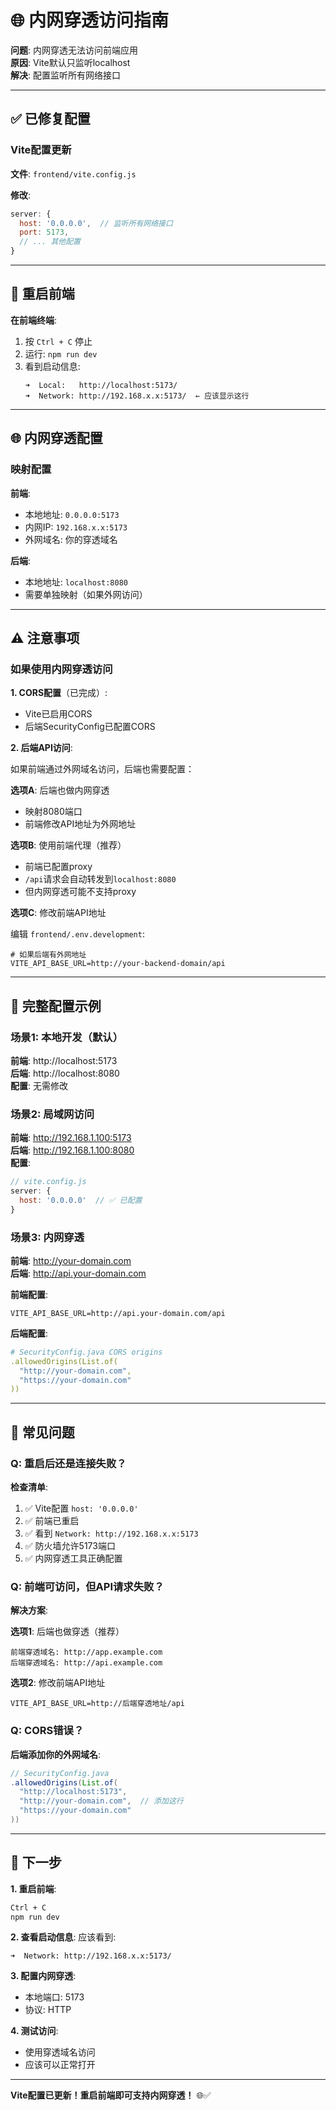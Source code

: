 # 🌐 内网穿透访问指南

**问题**: 内网穿透无法访问前端应用  
**原因**: Vite默认只监听localhost  
**解决**: 配置监听所有网络接口

---

## ✅ 已修复配置

### Vite配置更新

**文件**: `frontend/vite.config.js`

**修改**:
```javascript
server: {
  host: '0.0.0.0',  // 监听所有网络接口
  port: 5173,
  // ... 其他配置
}
```

---

## 🔄 重启前端

**在前端终端**:
1. 按 `Ctrl + C` 停止
2. 运行: `npm run dev`
3. 看到启动信息:
   ```
   ➜  Local:   http://localhost:5173/
   ➜  Network: http://192.168.x.x:5173/  ← 应该显示这行
   ```

---

## 🌐 内网穿透配置

### 映射配置

**前端**:
- 本地地址: `0.0.0.0:5173`
- 内网IP: `192.168.x.x:5173`
- 外网域名: 你的穿透域名

**后端**:
- 本地地址: `localhost:8080`
- 需要单独映射（如果外网访问）

---

## ⚠️ 注意事项

### 如果使用内网穿透访问

**1. CORS配置**（已完成）:
- Vite已启用CORS
- 后端SecurityConfig已配置CORS

**2. 后端API访问**:

如果前端通过外网域名访问，后端也需要配置：

**选项A**: 后端也做内网穿透
- 映射8080端口
- 前端修改API地址为外网地址

**选项B**: 使用前端代理（推荐）
- 前端已配置proxy
- `/api`请求会自动转发到`localhost:8080`
- 但内网穿透可能不支持proxy

**选项C**: 修改前端API地址

编辑 `frontend/.env.development`:
```env
# 如果后端有外网地址
VITE_API_BASE_URL=http://your-backend-domain/api
```

---

## 🚀 完整配置示例

### 场景1: 本地开发（默认）

**前端**: http://localhost:5173  
**后端**: http://localhost:8080  
**配置**: 无需修改

### 场景2: 局域网访问

**前端**: http://192.168.1.100:5173  
**后端**: http://192.168.1.100:8080  
**配置**: 
```javascript
// vite.config.js
server: {
  host: '0.0.0.0'  // ✅ 已配置
}
```

### 场景3: 内网穿透

**前端**: http://your-domain.com  
**后端**: http://api.your-domain.com  

**前端配置**:
```env
VITE_API_BASE_URL=http://api.your-domain.com/api
```

**后端配置**:
```yaml
# SecurityConfig.java CORS origins
.allowedOrigins(List.of(
  "http://your-domain.com",
  "https://your-domain.com"
))
```

---

## 🔧 常见问题

### Q: 重启后还是连接失败？

**检查清单**:
1. ✅ Vite配置 `host: '0.0.0.0'`
2. ✅ 前端已重启
3. ✅ 看到 `Network: http://192.168.x.x:5173`
4. ✅ 防火墙允许5173端口
5. ✅ 内网穿透工具正确配置

### Q: 前端可访问，但API请求失败？

**解决方案**:

**选项1**: 后端也做穿透（推荐）
```
前端穿透域名: http://app.example.com
后端穿透域名: http://api.example.com
```

**选项2**: 修改前端API地址
```env
VITE_API_BASE_URL=http://后端穿透地址/api
```

### Q: CORS错误？

**后端添加你的外网域名**:
```java
// SecurityConfig.java
.allowedOrigins(List.of(
  "http://localhost:5173",
  "http://your-domain.com",  // 添加这行
  "https://your-domain.com"
))
```

---

## 🎯 下一步

**1. 重启前端**:
```bash
Ctrl + C
npm run dev
```

**2. 查看启动信息**:
应该看到:
```
➜  Network: http://192.168.x.x:5173/
```

**3. 配置内网穿透**:
- 本地端口: 5173
- 协议: HTTP

**4. 测试访问**:
- 使用穿透域名访问
- 应该可以正常打开

---

**Vite配置已更新！重启前端即可支持内网穿透！** 🌐✅

